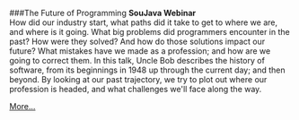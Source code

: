 ###The Future of Programming
**SouJava Webinar**<br>
How did our industry start, what paths did it take
to get to where we are, and where is it going.
What big problems did programmers encounter in the
past?  How were they solved?  And how do those 
solutions impact our future?  What mistakes have
we made as a profession; and how are we going to
correct them.  In this talk, Uncle Bob describes
the history of software, from its beginnings in
1948 up through the current day; and then beyond.
By looking at our past trajectory, we try to plot
out where our profession is headed, and what
challenges we'll face along the way.

[More...](https://www.youtube.com/watch?v=3ykGio7BoBk)